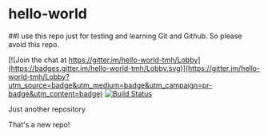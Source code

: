 # hello-world

##I use this repo just for testing and learning Git and Github. So please avoid this repo.

[![Join the chat at https://gitter.im/hello-world-tmh/Lobby](https://badges.gitter.im/hello-world-tmh/Lobby.svg)](https://gitter.im/hello-world-tmh/Lobby?utm_source=badge&utm_medium=badge&utm_campaign=pr-badge&utm_content=badge) [![Build Status](https://travis-ci.org/tarequemdhanif/hello-world.svg?branch=master)](https://travis-ci.org/tarequemdhanif/hello-world)


Just another repository

That's a new repo!
